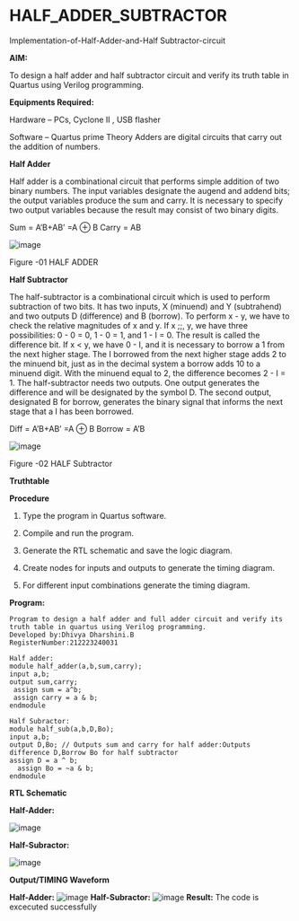 # HALF_ADDER_SUBTRACTOR

Implementation-of-Half-Adder-and-Half Subtractor-circuit

**AIM:**

To design a half adder and half subtractor circuit and verify its truth table in Quartus using Verilog programming.

**Equipments Required:**

Hardware – PCs, Cyclone II , USB flasher 

Software – Quartus prime Theory Adders are digital circuits that carry out the addition of numbers.

**Half Adder**

Half adder is a combinational circuit that performs simple addition of two binary numbers. The input variables designate the augend and addend bits; the output variables produce the sum and carry. It is necessary to specify two output variables because the result may consist of two binary digits.

Sum = A’B+AB’ =A ⊕ B Carry = AB

![image](https://github.com/naavaneetha/HALF_ADDER_SUBTRACTOR/assets/154305477/bd4a0b2c-cdbc-4184-ab08-81578f121e1f)

Figure -01 HALF ADDER

**Half Subtractor**

The half-subtractor is a combinational circuit which is used to perform subtraction of two bits. It has two inputs, X (minuend) and Y (subtrahend) and two outputs D (difference) and B (borrow). To perform x - y, we have to check the relative magnitudes of x and y. If x ;;, y, we have three possibilities: 0 - 0 = 0, 1 - 0 = 1, and 1 - I = 0. The result is called the difference bit. If x < y, we have 0 - I, and it is necessary to borrow a 1 from the next higher stage. The I borrowed from the next higher stage adds 2 to the minuend bit, just as in the decimal system a borrow adds 10 to a minuend digit. With the minuend equal to 2, the difference becomes 2 - I = 1. The half-subtractor needs two outputs. One output generates the difference and will be designated by the symbol D. The second output, designated B for borrow, generates the binary signal that informs the next stage that a I has been borrowed. 

Diff = A’B+AB’ =A ⊕ B
Borrow = A’B

 ![image](https://github.com/naavaneetha/HALF_ADDER_SUBTRACTOR/assets/154305477/d76b099c-513f-4e7c-843a-e2fd028a531a)

Figure -02 HALF Subtractor

**Truthtable**

**Procedure**

1.	Type the program in Quartus software.

2.	Compile and run the program.

3.	Generate the RTL schematic and save the logic diagram.

4.	Create nodes for inputs and outputs to generate the timing diagram.

5.	For different input combinations generate the timing diagram.


**Program:**
```
Program to design a half adder and full adder circuit and verify its truth table in quartus using Verilog programming.
Developed by:Dhivya Dharshini.B
RegisterNumber:212223240031

Half adder:
module half_adder(a,b,sum,carry);
input a,b;
output sum,carry; 
 assign sum = a^b;
 assign carry = a & b;
endmodule

Half Subractor:
module half_sub(a,b,D,Bo);
input a,b;
output D,Bo; // Outputs sum and carry for half adder:Outputs difference D,Borrow Bo for half subtractor
assign D = a ^ b;
  assign Bo = ~a & b;
endmodule
```
**RTL Schematic**


**Half-Adder:**


![image](https://github.com/dhivyadharshini2006/HALF_ADDER_SUBTRACTOR/assets/144979490/9044438d-42ea-463c-b598-11ba7ee0a9a3)


**Half-Subractor:**


![image](https://github.com/dhivyadharshini2006/HALF_ADDER_SUBTRACTOR/assets/144979490/431be97f-d9c7-4e48-81e6-1980e6aacaf2)

**Output/TIMING Waveform**

**Half-Adder:**
![image](https://github.com/dhivyadharshini2006/HALF_ADDER_SUBTRACTOR/assets/144979490/c9b99dc1-1d48-4774-864d-b5f9e0dcab30)
**Half-Subractor:**
![image](https://github.com/dhivyadharshini2006/HALF_ADDER_SUBTRACTOR/assets/144979490/285dd80d-6c9d-4878-956b-8ccfba634e44)
**Result:**
The code is excecuted successfully
